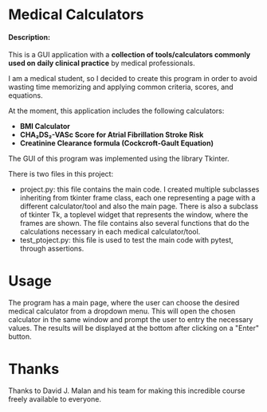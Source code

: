 # Medical Calculators
#### Description:      
This is a GUI application with a **collection of tools/calculators commonly used on daily clinical practice** by medical professionals. 

I am a medical student, so I decided to create this program in order to avoid wasting time memorizing and applying common criteria, scores, and equations.


At the moment, this application includes the following calculators:
- **BMI Calculator**
- **CHA₂DS₂-VASc Score for Atrial Fibrillation Stroke Risk**
- **Creatinine Clearance formula (Cockcroft-Gault Equation)**


The GUI of this program was implemented using the library Tkinter.

There is two files in this project:
- project.py: this file contains the main code. I created multiple subclasses inheriting from tkinter frame class, each one representing a page with a different calculator/tool and also the main page. 
There is also a subclass of tkinter Tk, a toplevel widget that represents the window, where the frames are shown.
The file contains also several functions that do the calculations necessary in each medical calculator/tool.
- test_ptoject.py: this file is used to test the main code with pytest, through assertions.


# Usage
The program has a main page, where the user can choose the desired medical calculator from a dropdown menu. This will open the chosen calculator in the same window and prompt the user to entry the necessary values. The results will be displayed at the bottom after clicking on a "Enter" button.


# Thanks
Thanks to  David J. Malan and his team for making this incredible course freely available to everyone.
